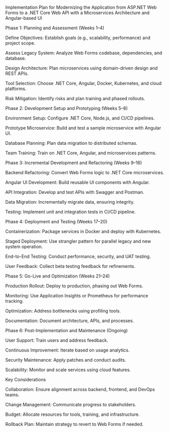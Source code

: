 Implementation Plan for Modernizing the Application from ASP.NET Web Forms to a .NET Core Web API with a Microservices Architecture and Angular-based UI

Phase 1: Planning and Assessment (Weeks 1–4)





Define Objectives: Establish goals (e.g., scalability, performance) and project scope.



Assess Legacy System: Analyze Web Forms codebase, dependencies, and database.



Design Architecture: Plan microservices using domain-driven design and REST APIs.



Tool Selection: Choose .NET Core, Angular, Docker, Kubernetes, and cloud platforms.



Risk Mitigation: Identify risks and plan training and phased rollouts.

Phase 2: Development Setup and Prototyping (Weeks 5–8)





Environment Setup: Configure .NET Core, Node.js, and CI/CD pipelines.



Prototype Microservice: Build and test a sample microservice with Angular UI.



Database Planning: Plan data migration to distributed schemas.



Team Training: Train on .NET Core, Angular, and microservices patterns.

Phase 3: Incremental Development and Refactoring (Weeks 9–16)





Backend Refactoring: Convert Web Forms logic to .NET Core microservices.



Angular UI Development: Build reusable UI components with Angular.



API Integration: Develop and test APIs with Swagger and Postman.



Data Migration: Incrementally migrate data, ensuring integrity.



Testing: Implement unit and integration tests in CI/CD pipeline.

Phase 4: Deployment and Testing (Weeks 17–20)





Containerization: Package services in Docker and deploy with Kubernetes.



Staged Deployment: Use strangler pattern for parallel legacy and new system operation.



End-to-End Testing: Conduct performance, security, and UAT testing.



User Feedback: Collect beta testing feedback for refinements.

Phase 5: Go-Live and Optimization (Weeks 21–24)





Production Rollout: Deploy to production, phasing out Web Forms.



Monitoring: Use Application Insights or Prometheus for performance tracking.



Optimization: Address bottlenecks using profiling tools.



Documentation: Document architecture, APIs, and processes.

Phase 6: Post-Implementation and Maintenance (Ongoing)





User Support: Train users and address feedback.



Continuous Improvement: Iterate based on usage analytics.



Security Maintenance: Apply patches and conduct audits.



Scalability: Monitor and scale services using cloud features.

Key Considerations





Collaboration: Ensure alignment across backend, frontend, and DevOps teams.



Change Management: Communicate progress to stakeholders.



Budget: Allocate resources for tools, training, and infrastructure.



Rollback Plan: Maintain strategy to revert to Web Forms if needed.
